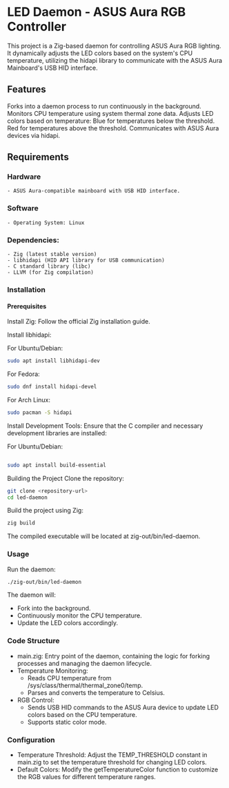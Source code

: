 
# LED Daemon - ASUS Aura RGB Controller

This project is a Zig-based daemon for controlling ASUS Aura RGB lighting. It dynamically adjusts the LED colors based on the system's CPU temperature, utilizing the hidapi library to communicate with the ASUS Aura Mainboard's USB HID interface.

## Features
Forks into a daemon process to run continuously in the background.
Monitors CPU temperature using system thermal zone data.
Adjusts LED colors based on temperature:
Blue for temperatures below the threshold.
Red for temperatures above the threshold.
Communicates with ASUS Aura devices via hidapi.

## Requirements
### Hardware
    - ASUS Aura-compatible mainboard with USB HID interface.
### Software
    - Operating System: Linux
### Dependencies:
    - Zig (latest stable version)
    - libhidapi (HID API library for USB communication)
    - C standard library (libc)
    - LLVM (for Zig compilation)
### Installation
#### Prerequisites
Install Zig: Follow the official Zig installation guide.

Install libhidapi:

For Ubuntu/Debian:
```bash
sudo apt install libhidapi-dev
```

For Fedora:
```bash
sudo dnf install hidapi-devel
```

For Arch Linux:
```bash
sudo pacman -S hidapi
```

Install Development Tools: Ensure that the C compiler and necessary development libraries are installed:

For Ubuntu/Debian:
```bash

sudo apt install build-essential
```

Building the Project
Clone the repository:

```bash
git clone <repository-url>
cd led-daemon
```

Build the project using Zig:

```bash
zig build
```

The compiled executable will be located at zig-out/bin/led-daemon.

### Usage
Run the daemon:

```bash
./zig-out/bin/led-daemon
```

The daemon will:

- Fork into the background.
- Continuously monitor the CPU temperature.
- Update the LED colors accordingly.

### Code Structure
- main.zig: Entry point of the daemon, containing the logic for forking processes and managing the daemon lifecycle.
- Temperature Monitoring:
    - Reads CPU temperature from /sys/class/thermal/thermal_zone0/temp.
    - Parses and converts the temperature to Celsius.
- RGB Control:
    - Sends USB HID commands to the ASUS Aura device to update LED colors based on the CPU temperature.
    - Supports static color mode.

### Configuration
- Temperature Threshold: Adjust the TEMP_THRESHOLD constant in main.zig to set the temperature threshold for changing LED colors.
- Default Colors: Modify the getTemperatureColor function to customize the RGB values for different temperature ranges.
